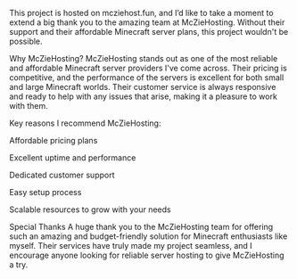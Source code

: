This project is hosted on mcziehost.fun, and I’d like to take a moment to extend a big thank you to the amazing team at McZieHosting. Without their support and their affordable Minecraft server plans, this project wouldn't be possible.

Why McZieHosting?
McZieHosting stands out as one of the most reliable and affordable Minecraft server providers I've come across. Their pricing is competitive, and the performance of the servers is excellent for both small and large Minecraft worlds. Their customer service is always responsive and ready to help with any issues that arise, making it a pleasure to work with them.

Key reasons I recommend McZieHosting:

Affordable pricing plans

Excellent uptime and performance

Dedicated customer support

Easy setup process

Scalable resources to grow with your needs

Special Thanks
A huge thank you to the McZieHosting team for offering such an amazing and budget-friendly solution for Minecraft enthusiasts like myself. Their services have truly made my project seamless, and I encourage anyone looking for reliable server hosting to give McZieHosting a try.